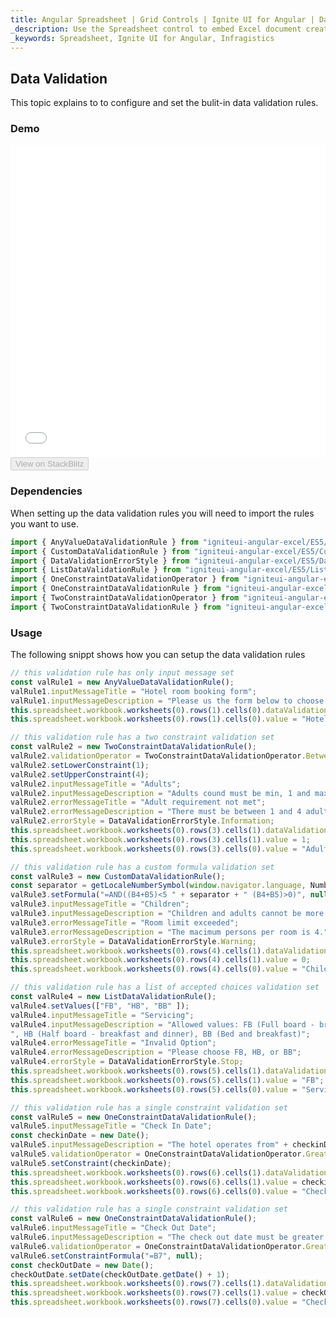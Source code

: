 ```yaml
---
title: Angular Spreadsheet | Grid Controls | Ignite UI for Angular | Data Validation | Infragistics |
_description: Use the Spreadsheet control to embed Excel document creation and editing experiences right into your application.
_keywords: Spreadsheet, Ignite UI for Angular, Infragistics
---
```


## Data Validation

This topic explains to to configure and set the bulit-in data validation rules.

### Demo

<div class="sample-container loading" style="height: 500px">
    <iframe id="spreadsheet-data-validation-sample-iframe" src='{environment:demosBaseUrl}/spreadsheet/spreadsheet-data-validation' width="100%" height="100%" seamless frameBorder="0" onload="onXPlatSampleIframeContentLoaded(this);"></iframe>
</div>
<div>
    <button data-localize="stackblitz" disabled class="stackblitz-btn"   data-iframe-id="spreadsheet-data-validation-sample-iframe" data-demos-base-url="{environment:demosBaseUrl}">View on StackBlitz
    </button>
</div>

<div class="divider--half"></div>

### Dependencies

When setting up the data validation rules you will need to import the rules you want to use.

```typescript
import { AnyValueDataValidationRule } from "igniteui-angular-excel/ES5/AnyValueDataValidationRule";
import { CustomDataValidationRule } from "igniteui-angular-excel/ES5/CustomDataValidationRule";
import { DataValidationErrorStyle } from "igniteui-angular-excel/ES5/DataValidationErrorStyle";
import { ListDataValidationRule } from "igniteui-angular-excel/ES5/ListDataValidationRule";
import { OneConstraintDataValidationOperator } from "igniteui-angular-excel/ES5/OneConstraintDataValidationOperator";
import { OneConstraintDataValidationRule } from "igniteui-angular-excel/ES5/OneConstraintDataValidationRule";
import { TwoConstraintDataValidationOperator } from "igniteui-angular-excel/ES5/TwoConstraintDataValidationOperator";
import { TwoConstraintDataValidationRule } from "igniteui-angular-excel/ES5/TwoConstraintDataValidationRule";
```

<div class="divider--half"></div>

### Usage

The following snippt shows how you can setup the data validation rules

```typescript
// this validation rule has only input message set
const valRule1 = new AnyValueDataValidationRule();
valRule1.inputMessageTitle = "Hotel room booking form";
valRule1.inputMessageDescription = "Please us the form below to choose your accomodation type";
this.spreadsheet.workbook.worksheets(0).rows(1).cells(0).dataValidationRule = valRule1;
this.spreadsheet.workbook.worksheets(0).rows(1).cells(0).value = "Hotel room booking form";

// this validation rule has a two constraint validation set
const valRule2 = new TwoConstraintDataValidationRule();
valRule2.validationOperator = TwoConstraintDataValidationOperator.Between;
valRule2.setLowerConstraint(1);
valRule2.setUpperConstraint(4);
valRule2.inputMessageTitle = "Adults";
valRule2.inputMessageDescription = "Adults cound must be min, 1 and max. 4.";
valRule2.errorMessageTitle = "Adult requirement not met";
valRule2.errorMessageDescription = "There must be between 1 and 4 adults per room.";
valRule2.errorStyle = DataValidationErrorStyle.Information;
this.spreadsheet.workbook.worksheets(0).rows(3).cells(1).dataValidationRule = valRule2;
this.spreadsheet.workbook.worksheets(0).rows(3).cells(1).value = 1;
this.spreadsheet.workbook.worksheets(0).rows(3).cells(0).value = "Adults";

// this validation rule has a custom formula validation set
const valRule3 = new CustomDataValidationRule();
const separator = getLocaleNumberSymbol(window.navigator.language, NumberSymbol.Group);
valRule3.setFormula("=AND((B4+B5)<5 " + separator + " (B4+B5)>0)", null);
valRule3.inputMessageTitle = "Children";
valRule3.inputMessageDescription = "Children and adults cannot be more than 4 per room.";
valRule3.errorMessageTitle = "Room limit exceeded";
valRule3.errorMessageDescription = "The macimum persons per room is 4.";
valRule3.errorStyle = DataValidationErrorStyle.Warning;
this.spreadsheet.workbook.worksheets(0).rows(4).cells(1).dataValidationRule = valRule3;
this.spreadsheet.workbook.worksheets(0).rows(4).cells(1).value = 0;
this.spreadsheet.workbook.worksheets(0).rows(4).cells(0).value = "Children";

// this validation rule has a list of accepted choices validation set
const valRule4 = new ListDataValidationRule();
valRule4.setValues(["FB", "HB", "BB" ]);
valRule4.inputMessageTitle = "Servicing";
valRule4.inputMessageDescription = "Allowed values: FB (Full board - breakfast, lunch, and dinner)" +
", HB (Half board - breakfast and dinner), BB (Bed and breakfast)";
valRule4.errorMessageTitle = "Invalid Option";
valRule4.errorMessageDescription = "Please choose FB, HB, or BB";
valRule4.errorStyle = DataValidationErrorStyle.Stop;
this.spreadsheet.workbook.worksheets(0).rows(5).cells(1).dataValidationRule = valRule4;
this.spreadsheet.workbook.worksheets(0).rows(5).cells(1).value = "FB";
this.spreadsheet.workbook.worksheets(0).rows(5).cells(0).value = "Servicing";

// this validation rule has a single constraint validation set
const valRule5 = new OneConstraintDataValidationRule();
valRule5.inputMessageTitle = "Check In Date";
const checkinDate = new Date();
valRule5.inputMessageDescription = "The hotel operates from" + checkinDate;
valRule5.validationOperator = OneConstraintDataValidationOperator.GreaterThanOrEqualTo;
valRule5.setConstraint(checkinDate);
this.spreadsheet.workbook.worksheets(0).rows(6).cells(1).dataValidationRule = valRule5;
this.spreadsheet.workbook.worksheets(0).rows(6).cells(1).value = checkinDate.toLocaleDateString();
this.spreadsheet.workbook.worksheets(0).rows(6).cells(0).value = "Check In Date";

// this validation rule has a single constraint validation set
const valRule6 = new OneConstraintDataValidationRule();
valRule6.inputMessageTitle = "Check Out Date";
valRule6.inputMessageDescription = "The check out date must be greater than the check in date";
valRule6.validationOperator = OneConstraintDataValidationOperator.GreaterThan;
valRule6.setConstraintFormula("=B7", null);
const checkOutDate = new Date();
checkOutDate.setDate(checkOutDate.getDate() + 1);
this.spreadsheet.workbook.worksheets(0).rows(7).cells(1).dataValidationRule = valRule6;
this.spreadsheet.workbook.worksheets(0).rows(7).cells(1).value = checkOutDate.toLocaleDateString();
this.spreadsheet.workbook.worksheets(0).rows(7).cells(0).value = "Check Out Date";
```
